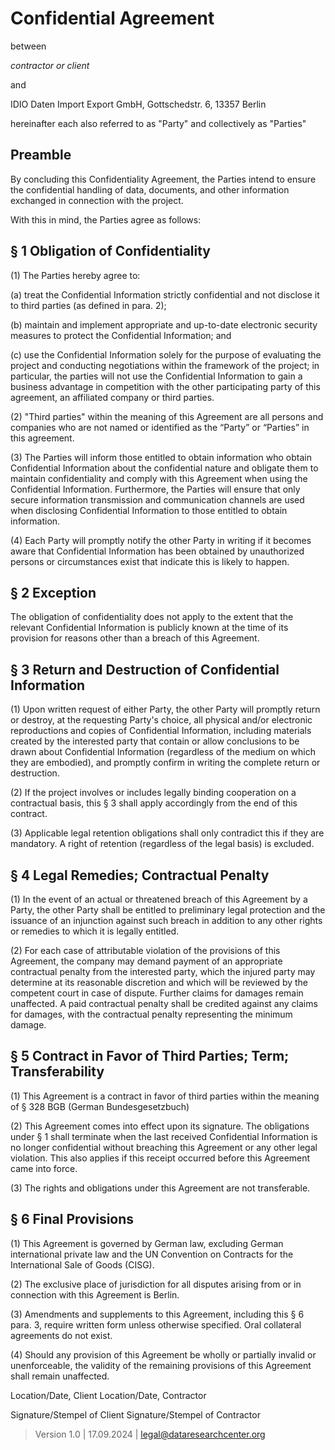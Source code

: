 # Confidential Agreement

between

*contractor or client*

and

IDIO Daten Import Export GmbH, Gottschedstr. 6, 13357 Berlin

hereinafter each also referred to as "Party" and collectively as "Parties"

## Preamble

By concluding this Confidentiality Agreement, the Parties intend to ensure the confidential handling of data, documents, and other information exchanged in connection with the project.

With this in mind, the Parties agree as follows:

## § 1 Obligation of Confidentiality

(1) The Parties hereby agree to:

(a) treat the Confidential Information strictly confidential and not disclose it to third parties (as defined in para. 2);

(b) maintain and implement appropriate and up-to-date electronic security measures to protect the Confidential Information; and

(c) use the Confidential Information solely for the purpose of evaluating the project and conducting negotiations within the framework of the project; in particular, the parties will not use the Confidential Information to gain a business advantage in competition with the other participating party of this agreement, an affiliated company or third parties.

(2) "Third parties" within the meaning of this Agreement are all persons and companies who are not named or identified as the “Party” or “Parties” in this agreement.

(3) The Parties will inform those entitled to obtain information who obtain Confidential Information about the confidential nature and obligate them to maintain confidentiality and comply with this Agreement when using the Confidential Information. Furthermore, the Parties will ensure that only secure information transmission and communication channels are used when disclosing Confidential Information to those entitled to obtain information.

(4) Each Party will promptly notify the other Party in writing if it becomes aware that Confidential Information has been obtained by unauthorized persons or circumstances exist that indicate this is likely to happen.

## § 2 Exception

The obligation of confidentiality does not apply to the extent that the relevant Confidential Information is publicly known at the time of its provision for reasons other than a breach of this Agreement.

## § 3 Return and Destruction of Confidential Information

(1) Upon written request of either Party, the other Party will promptly return or destroy, at the requesting Party's choice, all physical and/or electronic reproductions and copies of Confidential Information, including materials created by the interested party that contain or allow conclusions to be drawn about Confidential Information (regardless of the medium on which they are embodied), and promptly confirm in writing the complete return or destruction.

(2) If the project involves or includes legally binding cooperation on a contractual basis, this § 3 shall apply accordingly from the end of this contract.

(3) Applicable legal retention obligations shall only contradict this if they are mandatory. A right of retention (regardless of the legal basis) is excluded.

## § 4 Legal Remedies; Contractual Penalty

(1) In the event of an actual or threatened breach of this Agreement by a Party, the other Party shall be entitled to preliminary legal protection and the issuance of an injunction against such breach in addition to any other rights or remedies to which it is legally entitled.

(2) For each case of attributable violation of the provisions of this Agreement, the company may demand payment of an appropriate contractual penalty from the interested party, which the injured party may determine at its reasonable discretion and which will be reviewed by the competent court in case of dispute. Further claims for damages remain unaffected. A paid contractual penalty shall be credited against any claims for damages, with the contractual penalty representing the minimum damage.

## § 5 Contract in Favor of Third Parties; Term; Transferability

(1) This Agreement is a contract in favor of third parties within the meaning of § 328 BGB (German Bundesgesetzbuch)

(2) This Agreement comes into effect upon its signature. The obligations under § 1 shall terminate when the last received Confidential Information is no longer confidential without breaching this Agreement or any other legal violation. This also applies if this receipt occurred before this Agreement came into force.

(3) The rights and obligations under this Agreement are not transferable.

## § 6 Final Provisions

(1) This Agreement is governed by German law, excluding German international private law and the UN Convention on Contracts for the International Sale of Goods (CISG).

(2) The exclusive place of jurisdiction for all disputes arising from or in connection with this Agreement is Berlin.

(3) Amendments and supplements to this Agreement, including this § 6 para. 3, require written form unless otherwise specified. Oral collateral agreements do not exist.

(4) Should any provision of this Agreement be wholly or partially invalid or unenforceable, the validity of the remaining provisions of this Agreement shall remain unaffected.



Location/Date, Client		           Location/Date, Contractor


Signature/Stempel of Client 		Signature/Stempel of Contractor


> Version 1.0 | 17.09.2024 | [legal@dataresearchcenter.org](mailto:legal@dataresearchcenter.org)
